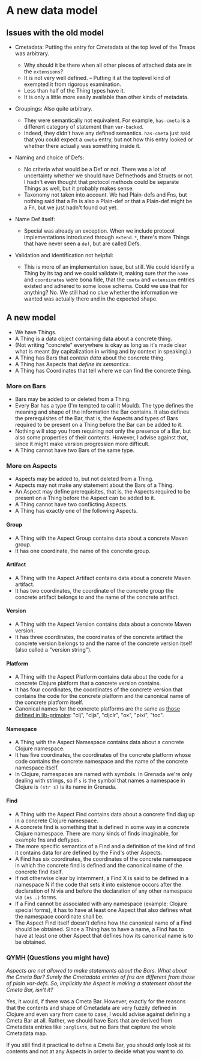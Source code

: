 # A new data model

## Issues with the old model

 - Cmetadata: Putting the entry for Cmetadata at the top level of the Tmaps was
   arbitrary.
    - Why should it be there when all other pieces of attached data are in the
      `extensions`?
    - It is not very well defined. – Putting it at the toplevel kind of exempted
      it from rigorous examination.
    - Less than half of the Thing types have it.
    - It is only a little more easily available than other kinds of metadata.

 - Groupings: Also quite arbitrary.
    - They were semantically not equivalent. For example, `has-cmeta` is a
      different category of statement than `var-backed`.
    - Indeed, they didn't have any defined semantics. `has-cmeta` just said that
      you could expect a `cmeta` entry, but not how this entry looked or whether
      there actually was something inside it.

 - Naming and choice of Defs:
    - No criteria what would be a Def or not. There was a lot of uncertainty
      whether we should have Defmethods and Structs or not. I hadn't even
      thought that protocol methods could be separate Things as well, but it
      probably makes sense.
    - Taxonomy not taken into account. We had Plain-defs and Fns, but nothing
      said that a Fn is also a Plain-def or that a Plain-def might be a Fn, but
      we just hadn't found out yet.

 - Name Def itself:
    - Special was already an exception. When we include protocol implementations
      introduced through `extend.*`, there's more Things that have never seen a
      `def`, but are called Defs.

 - Validation and identification not helpful:
    - This is more of an implementation issue, but still. We could identify a
      Thing by its tag and we could validate it, making sure that the `name` and
      `coordinates` were bona fide, that the `cmeta` and `extension` entries
      existed and adhered to some loose schema. Could we use that for anything?
      No. We still had no clue whether the information we wanted was actually
      there and in the expected shape.


## A new model

 - We have Things.
 - A Thing is a data object containing data about a concrete thing.
 - (Not writing "concrete" everywhere is okay as long as it's made clear what is
   meant (by capitalization in writing and by context in speaking).)
 - A Thing has Bars that *contain data* about the concrete thing.
 - A Thing has Aspects that *define its semantics*.
 - A Thing has Coordinates that tell where we can find the concrete thing.

### More on Bars

 - Bars may be added to or deleted from a Thing.
 - Every Bar has a type (I'm tempted to call it Mould). The type defines the
   meaning and shape of the information the Bar contains. It also defines the
   prerequisites of the Bar, that is, the Aspects and types of Bars required to
   be present on a Thing before the Bar can be added to it.
 - Nothing will stop you from requiring not only the presence of a Bar, but also
   some properties of their contents. However, I advise against that, since it
   might make version progression more difficult.
 - A Thing cannot have two Bars of the same type.

### More on Aspects

 - Aspects may be added to, but not deleted from a Thing.
 - Aspects may not make any statement about the Bars of a Thing.
 - An Aspect may define prerequisites, that is, the Aspects required to be
   present on a Thing before the Aspect can be added to it.
 - A Thing cannot have two conflicting Aspects.
 - A Thing has exactly one of the following Aspects.

#### Group

 - A Thing with the Aspect Group contains data about a concrete Maven group.
 - It has one coordinate, the name of the concrete group.

#### Artifact

 - A Thing with the Aspect Artifact contains data about a concrete Maven
   artifact.
 - It has two coordinates, the coordinate of the concrete group the concrete
   artifact belongs to and the name of the concrete artifact.

#### Version

 - A Thing with the Aspect Version contains data about a concrete Maven version.
 - It has three coordinates, the coordinates of the concrete artifact the
   concrete version belongs to and the name of the concrete version itself (also
   called a "version string").

#### Platform

 - A Thing with the Aspect Platform contains data about the code for a concrete
   Clojure platform that a concrete version contains.
 - It has four coordinates, the coordinates of the concrete version that
   contains the code for the concrete platform and the canonical name of the
   concrete platform itself.
 - Canonical names for the concrete platforms are the same as [those defined in
   lib-grimoire](https://github.com/clojure-grimoire/lib-grimoire/blob/master/src/grimoire/util.clj#L40-L53):
   "clj", "cljs", "cljclr", "ox", "pixi", "toc".

#### Namespace

 - A Thing with the Aspect Namespace contains data about a concrete Clojure
   namespace.
 - It has five coordinates, the coordinates of the concrete platform whose code
   contains the concrete namespace and the name of the concrete namespace
   itself.
 - In Clojure, namespaces are named with symbols. In Grenada we're only dealing
   with strings, so if `s` is the symbol that names a namespace in Clojure is
   `(str s)` is its name in Grenada.

#### Find

 - A Thing with the Aspect Find contains data about a concrete find dug up in a
   concrete Clojure namespace.
 - A concrete find is something that is defined in some way in a concrete
   Clojure namespace. There are many kinds of finds imaginable, for example fns
   and deftypes.
 - The more specific semantics of a Find and a definition of the kind of find it
   contains data for are defined by the Find's other Aspects.
 - A Find has six coordinates, the coordinates of the concrete namespace in
   which the concrete find is defined and the canonical name of the concrete
   find itself.
 - If not otherwise clear by internment, a Find X is said to be defined in a
   namespace N if the code that sets it into existence occors after the
   declaration of N via and before the declaration of any other namespace via
   `(ns …)` forms.
 - If a Find cannot be associated with any namespace (example: Clojure special
   forms), it has to have at least one Aspect that also defines what the
   namespace coordinate shall be.
 - The Aspect Find itself doesn't define how the canonical name of a Find should
   be obtained. Since a Thing has to have a name, a Find has to have at least
   one other Aspect that defines how its canonical name is to be obtained.


### QYMH (Questions you might have)

*Aspects are not allowed to make statements about the Bars. What about the Cmeta
Bar? Surely the Cmetadata entries of fns are different from those of plain
var-defs. So, implicitly the Aspect is making a statement about the Cmeta Bar,
isn't it?*

Yes, it would, if there was a Cmeta Bar. However, exactly for the reasons that
the contents and shape of Cmetadata are very fuzzily defined in Clojure and even
vary from case to case, I would advise against defining a Cmeta Bar at all.
Rather, we should have Bars that are derived from Cmetadata entries like
`:arglists`, but no Bars that capture the whole Cmetadata map.

If you still find it practical to define a Cmeta Bar, you should only look at
its contents and not at any Aspects in order to decide what you want to do.
